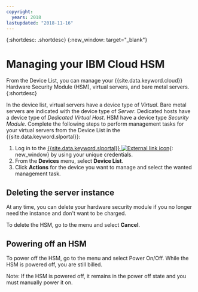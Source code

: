 ```yaml
---
copyright:
  years: 2018
lastupdated: "2018-11-16"
---
```


{:shortdesc: .shortdesc}
{:new_window: target="_blank"}

# Managing your IBM Cloud HSM

From the Device List, you can manage your {{site.data.keyword.cloud}} Hardware Security Module (HSM), virtual servers, and bare metal servers. 
{:shortdesc}

In the device list, virtual servers have a device type of *Virtual*. Bare metal servers are indicated with the device type of *Server*. Dedicated hosts have a device type of *Dedicated Virtual Host*. HSM have a device type *Security Module*. 
Complete the following steps to perform management tasks for your virtual servers from the Device List in the {{site.data.keyword.slportal}}:  
1. Log in to the [{{site.data.keyword.slportal}} ![External link icon](../../icons/launch-glyph.svg "External link icon")](https://control.softlayer.com/){: new_window} by using your unique credentials. 
2. From the **Devices** menu, select **Device List**.
3. Click **Actions** for the device you want to manage and select the wanted management task.

## Deleting the server instance

At any time, you can delete your hardware security module if you no longer need the instance and don't want to be charged.

To delete the HSM, go to the menu and select **Cancel**.

## Powering off an HSM

To power off the HSM, go to the menu and select Power On/Off. While the HSM is powered off, you are still billed.

Note: If the HSM is powered off, it remains in the power off state and you must manually power it on.
